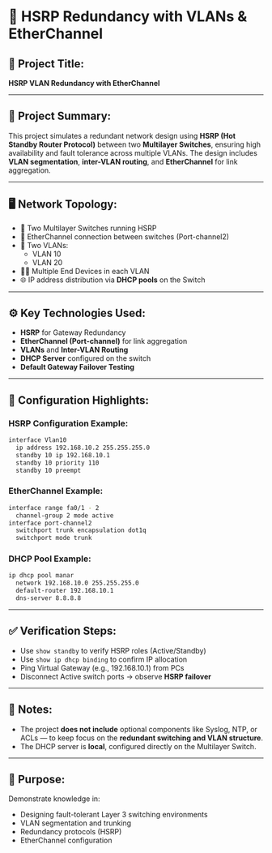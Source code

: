 
# 🧾 HSRP Redundancy with VLANs & EtherChannel

## 📌 Project Title:
**HSRP VLAN Redundancy with EtherChannel**

---

## 🧠 Project Summary:
This project simulates a redundant network design using **HSRP (Hot Standby Router Protocol)** between two **Multilayer Switches**, ensuring high availability and fault tolerance across multiple VLANs. The design includes **VLAN segmentation**, **inter-VLAN routing**, and **EtherChannel** for link aggregation.

---

## 🖥️ Network Topology:
- 🔁 Two Multilayer Switches running HSRP
- 🔄 EtherChannel connection between switches (Port-channel2)
- 🧱 Two VLANs:  
  - VLAN 10 
  - VLAN 20 
- 🧑‍💻 Multiple End Devices in each VLAN
- 🌐 IP address distribution via **DHCP pools** on the Switch

---

## ⚙️ Key Technologies Used:
- **HSRP** for Gateway Redundancy
- **EtherChannel (Port-channel)** for link aggregation
- **VLANs** and **Inter-VLAN Routing**
- **DHCP Server** configured on the switch
- **Default Gateway Failover Testing**

---

## 🔧 Configuration Highlights:

### HSRP Configuration Example:
```bash
interface Vlan10
  ip address 192.168.10.2 255.255.255.0
  standby 10 ip 192.168.10.1
  standby 10 priority 110
  standby 10 preempt
```

### EtherChannel Example:
```bash
interface range fa0/1 - 2
  channel-group 2 mode active
interface port-channel2
  switchport trunk encapsulation dot1q
  switchport mode trunk
```

### DHCP Pool Example:
```bash
ip dhcp pool manar
  network 192.168.10.0 255.255.255.0
  default-router 192.168.10.1
  dns-server 8.8.8.8
```

---

## ✅ Verification Steps:

- Use `show standby` to verify HSRP roles (Active/Standby)
- Use `show ip dhcp binding` to confirm IP allocation
- Ping Virtual Gateway (e.g., 192.168.10.1) from PCs
- Disconnect Active switch ports → observe **HSRP failover**

---

## 📌 Notes:
- The project **does not include** optional components like Syslog, NTP, or ACLs — to keep focus on the **redundant switching and VLAN structure**.
- The DHCP server is **local**, configured directly on the Multilayer Switch.

---

## 🎯 Purpose:
Demonstrate knowledge in:
- Designing fault-tolerant Layer 3 switching environments
- VLAN segmentation and trunking
- Redundancy protocols (HSRP)
- EtherChannel configuration
